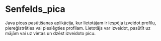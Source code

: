 # Senfelds_pica
Java picas pasūtīšanas aplikācija, kur lietotājam ir iespēja izveidot profilu, piereģistrēties vai pieslēgties profilam. Lietotājs var izveidot, pasūtīt uz mājām vai uz vietas un dzēst izveidoto picu.
